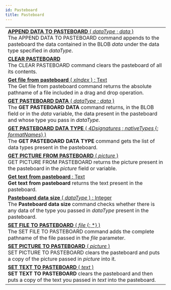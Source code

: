 ```yaml
---
id: Pasteboard
title: Pasteboard
---
```

||
|---|
|[**APPEND DATA TO PASTEBOARD** ( *dataType* ; *data* )](../../commands-legacy/append-data-to-pasteboard)<br/>The APPEND DATA TO PASTEBOARD command appends to the pasteboard the data contained in the BLOB *data* under the data type specified in *dataType*.|
|[**CLEAR PASTEBOARD**](../../commands-legacy/clear-pasteboard)<br/>The CLEAR PASTEBOARD command clears the pasteboard of all its contents.|
|[**Get file from pasteboard** ( *xIndex* ) : Text](../../commands-legacy/get-file-from-pasteboard)<br/>The Get file from pasteboard command returns the absolute pathname of a file included in a drag and drop operation.|
|[**GET PASTEBOARD DATA** ( *dataType* ; *data* )](../../commands-legacy/get-pasteboard-data)<br/>The **GET PASTEBOARD DATA** command returns, in the BLOB field or in the *data* variable, the data present in the pasteboard and whose type you pass in *dataType*.|
|[**GET PASTEBOARD DATA TYPE** ( *4Dsignatures* ; *nativeTypes* {; *formatNames*} )](../../commands-legacy/get-pasteboard-data-type)<br/>The **GET PASTEBOARD DATA TYPE** command gets the list of data types present in the pasteboard.|
|[**GET PICTURE FROM PASTEBOARD** ( *picture* )](../../commands-legacy/get-picture-from-pasteboard)<br/>GET PICTURE FROM PASTEBOARD returns the picture present in the pasteboard in the *picture* field or variable.|
|[**Get text from pasteboard**  : Text](../../commands-legacy/get-text-from-pasteboard)<br/>**Get text from pasteboard** returns the text present in the pasteboard.|
|[**Pasteboard data size** ( *dataType* ) : Integer](../../commands-legacy/pasteboard-data-size)<br/>The **Pasteboard data size** command checks whether there is any data of the type you passed in *dataType* present in the pasteboard.|
|[**SET FILE TO PASTEBOARD** ( *file* {; *} )](../../commands-legacy/set-file-to-pasteboard)<br/>The SET FILE TO PASTEBOARD command adds the complete pathname of the file passed in the *file* parameter.|
|[**SET PICTURE TO PASTEBOARD** ( *picture* )](../../commands-legacy/set-picture-to-pasteboard)<br/>SET PICTURE TO PASTEBOARD clears the pasteboard and puts a copy of the picture passed in *picture* into it.|
|[**SET TEXT TO PASTEBOARD** ( *text* )](../../commands-legacy/set-text-to-pasteboard)<br/>**SET TEXT TO PASTEBOARD** clears the pasteboard and then puts a copy of the text you passed in *text* into the pasteboard.|

